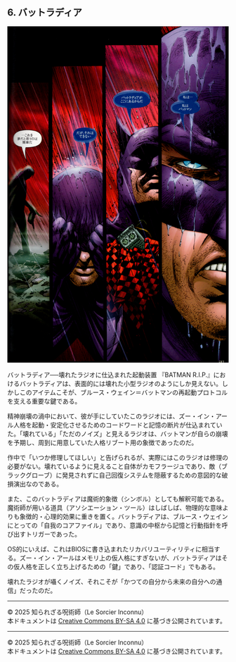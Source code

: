 ## 6. バットラディア


<div align="center">
 <img src="bat-radia.png" width="600">
</div>

バットラディア──壊れたラジオに仕込まれた起動装置
『BATMAN R.I.P.』におけるバットラディアは、表面的には壊れた小型ラジオのようにしか見えない。しかしこのアイテムこそが、ブルース・ウェイン＝バットマンの再起動プロトコルを支える重要な鍵である。

精神崩壊の渦中において、彼が手にしていたこのラジオには、ズー・イン・アール人格を起動・安定化させるためのコードワードと記憶の断片が仕込まれていた。「壊れている」「ただのノイズ」と見えるラジオは、バットマンが自らの崩壊を予期し、周到に用意していた人格リブート用の象徴であったのだ。

作中で「いつか修理してほしい」と告げられるが、実際にはこのラジオは修理の必要がない。壊れているように見えること自体がカモフラージュであり、敵（ブラックグローブ）に発見されずに自己回復システムを隠蔽するための意図的な破損演出なのである。

また、このバットラディアは魔術的象徴（シンボル）としても解釈可能である。魔術師が用いる道具（アソシエーション・ツール）はしばしば、物理的な意味よりも象徴的・心理的効果に重きを置く。バットラディアは、ブルース・ウェインにとっての「自我のコアファイル」であり、意識の中枢から記憶と行動指針を呼び出すトリガーであった。

OS的にいえば、これはBIOSに書き込まれたリカバリユーティリティに相当する。ズー・イン・アールはメモリ上の仮人格にすぎないが、バットラディアはその仮人格を正しく立ち上げるための「鍵」であり、「認証コード」でもある。

壊れたラジオが囁くノイズ、それこそが「かつての自分から未来の自分への通信」だったのだ。

---

© 2025 知られざる呪術師（Le Sorcier Inconnu）  
本ドキュメントは [Creative Commons BY-SA 4.0](https://creativecommons.org/licenses/by-sa/4.0/deed.ja) に基づき公開されています。


---

© 2025 知られざる呪術師（Le Sorcier Inconnu）  
本ドキュメントは [Creative Commons BY-SA 4.0](https://creativecommons.org/licenses/by-sa/4.0/deed.ja) に基づき公開されています。
